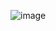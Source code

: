 ![image](https://github.com/anuragskadam/BlogZ/assets/83920669/aa77a6e3-0d67-4fde-9d52-fc24eeada1fa)

